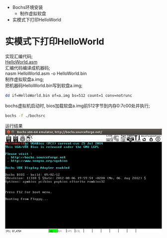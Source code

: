- Bochs环境安装
    - 制作虚拟软盘
- 实模式下打印HelloWorld

# 实模式下打印HelloWorld
实现汇编代码;    
[HelloWorld.asm](/chapter1/HelloWorld.asm)  
汇编代码编译成机器码;      
nasm HelloWorld.asm -o HelloWorld.bin  
制作虚拟软盘a.img;    
把机器码HelloWorld.bin写到软盘a.img;  

```bash
dd if=HelloWorld.bin of=a.img bs=512 count=1 conv=notrunc
```
bochs虚拟机启动时, bios加载软盘a.img前512字节到内存0:7c00处并执行;  

```bash
bochs -f ./bochsrc
```
运行结果  
![运行结果](/res/HelloWorld.png)

